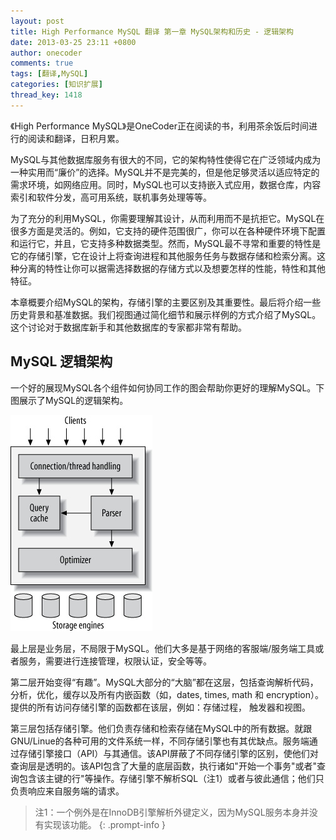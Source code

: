```yaml
---
layout: post
title: High Performance MySQL 翻译 第一章 MySQL架构和历史 - 逻辑架构
date: 2013-03-25 23:11 +0800
author: onecoder
comments: true
tags: [翻译,MySQL]
categories: [知识扩展]
thread_key: 1418
---
```


《High Performance MySQL》是OneCoder正在阅读的书，利用茶余饭后时间进行的阅读和翻译，日积月累。

MySQL与其他数据库服务有很大的不同，它的架构特性使得它在广泛领域内成为一种实用而&ldquo;廉价&rdquo;的选择。MySQL并不是完美的，但是他足够灵活以适应特定的需求环境，如网络应用。同时，MySQL也可以支持嵌入式应用，数据仓库，内容索引和软件分发，高可用系统，联机事务处理等等。

为了充分的利用MySQL，你需要理解其设计，从而利用而不是抗拒它。MySQL在很多方面是灵活的。例如，它支持的硬件范围很广，你可以在各种硬件环境下配置和运行它，并且，它支持多种数据类型。然而，MySQL最不寻常和重要的特性是它的存储引擎，它在设计上将查询进程和其他服务任务与数据存储和检索分离。这种分离的特性让你可以据需选择数据的存储方式以及想要怎样的性能，特性和其他特征。

本章概要介绍MySQL的架构，存储引擎的主要区别及其重要性。最后将介绍一些历史背景和基准数据。我们视图通过简化细节和展示样例的方式介绍了MySQL。这个讨论对于数据库新手和其他数据库的专家都非常有帮助。

## MySQL 逻辑架构

一个好的展现MySQL各个组件如何协同工作的图会帮助你更好的理解MySQL。下图展示了MySQL的逻辑架构。

![MySLQ组件协同示意图](/images/oldposts/8IgJ7.jpg)

最上层是业务层，不局限于MySQL。他们大多是基于网络的客服端/服务端工具或者服务，需要进行连接管理，权限认证，安全等等。

第二层开始变得“有趣”。MySQL大部分的“大脑”都在这层，包括查询解析代码，分析，优化，缓存以及所有内嵌函数（如，dates, times, math 和 encryption）。提供的所有访问存储引擎的函数都在该层，例如：存储过程， 触发器和视图。

第三层包括存储引擎。他们负责存储和检索存储在MySQL中的所有数据。就跟GNU/Linue的各种可用的文件系统一样，不同存储引擎也有其优缺点。服务端通过存储引擎接口（API）与其通信。该API屏蔽了不同存储引擎的区别，使他们对查询层是透明的。该API包含了大量的底层函数，执行诸如&quot;开始一个事务&quot;或者&quot;查询包含该主键的行&quot;等操作。存储引擎不解析SQL（注1）或者与彼此通信；他们只负责响应来自服务端的请求。

> 注1：一个例外是在InnoDB引擎解析外键定义，因为MySQL服务本身并没有实现该功能。
{: .prompt-info }

